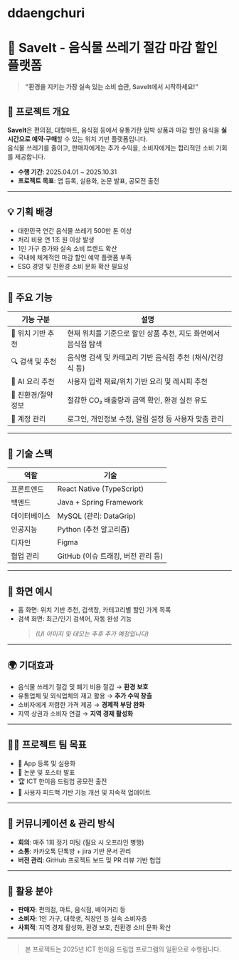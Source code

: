 # ddaengchuri

# 🛒 SaveIt - 음식물 쓰레기 절감 마감 할인 플랫폼

> **"환경을 지키는 가장 실속 있는 소비 습관, SaveIt에서 시작하세요!"**

## 📌 프로젝트 개요

**SaveIt**은 편의점, 대형마트, 음식점 등에서 유통기한 임박 상품과 마감 할인 음식을 **실시간으로 예약·구매**할 수 있는 위치 기반 플랫폼입니다.  
음식물 쓰레기를 줄이고, 판매자에게는 추가 수익을, 소비자에게는 합리적인 소비 기회를 제공합니다.

- **수행 기간**: 2025.04.01 ~ 2025.10.31
- **프로젝트 목표**: 앱 등록, 실용화, 논문 발표, 공모전 출전

---

## 💡 기획 배경

- 대한민국 연간 음식물 쓰레기 500만 톤 이상
- 처리 비용 연 1조 원 이상 발생
- 1인 가구 증가와 실속 소비 트렌드 확산
- 국내에 체계적인 마감 할인 예약 플랫폼 부족
- ESG 경영 및 친환경 소비 문화 확산 필요성

---

## 🔧 주요 기능

| 기능 구분           | 설명                                                           |
| ------------------- | -------------------------------------------------------------- |
| 📍 위치 기반 추천   | 현재 위치를 기준으로 할인 상품 추천, 지도 화면에서 음식점 탐색 |
| 🔍 검색 및 추천     | 음식명 검색 및 카테고리 기반 음식점 추천 (채식/건강식 등)      |
| 🤖 AI 요리 추천     | 사용자 입력 재료/위치 기반 요리 및 레시피 추천                 |
| 🌱 친환경/절약 정보 | 절감한 CO₂ 배출량과 금액 확인, 환경 실천 유도                  |
| 👤 계정 관리        | 로그인, 개인정보 수정, 알림 설정 등 사용자 맞춤 관리           |

---

## 🧩 기술 스택

| 역할         | 기술                               |
| ------------ | ---------------------------------- |
| 프론트엔드   | React Native (TypeScript)          |
| 백엔드       | Java + Spring Framework            |
| 데이터베이스 | MySQL (관리: DataGrip)             |
| 인공지능     | Python (추천 알고리즘)             |
| 디자인       | Figma                              |
| 협업 관리    | GitHub (이슈 트래킹, 버전 관리 등) |

---

## 📱 화면 예시

- 홈 화면: 위치 기반 추천, 검색창, 카테고리별 할인 가게 목록
- 검색 화면: 최근/인기 검색어, 자동 완성 기능
  > _(UI 이미지 및 데모는 추후 추가 예정입니다)_

---

## 🌍 기대효과

- 음식물 쓰레기 절감 및 폐기 비용 절감 → **환경 보호**
- 유통업체 및 외식업체의 재고 활용 → **추가 수익 창출**
- 소비자에게 저렴한 가격 제공 → **경제적 부담 완화**
- 지역 상권과 소비자 연결 → **지역 경제 활성화**

---

## 🧑‍💻 프로젝트 팀 목표

- 📱 App 등록 및 실용화
- 📄 논문 및 포스터 발표
- 🏆 ICT 한이음 드림업 공모전 출전
- 🔁 사용자 피드백 기반 기능 개선 및 지속적 업데이트

---

## 🤝 커뮤니케이션 & 관리 방식

- **회의**: 매주 1회 정기 미팅 (필요 시 오프라인 병행)
- **소통**: 카카오톡 단톡방 + jira 기반 문서 관리
- **버전 관리**: GitHub 프로젝트 보드 및 PR 리뷰 기반 협업

---

## 💬 활용 분야

- **판매자**: 편의점, 마트, 음식점, 베이커리 등
- **소비자**: 1인 가구, 대학생, 직장인 등 실속 소비자층
- **사회적**: 지역 경제 활성화, 환경 보호, 친환경 소비 문화 확산

---

> 본 프로젝트는 2025년 ICT 한이음 드림업 프로그램의 일환으로 수행됩니다.
